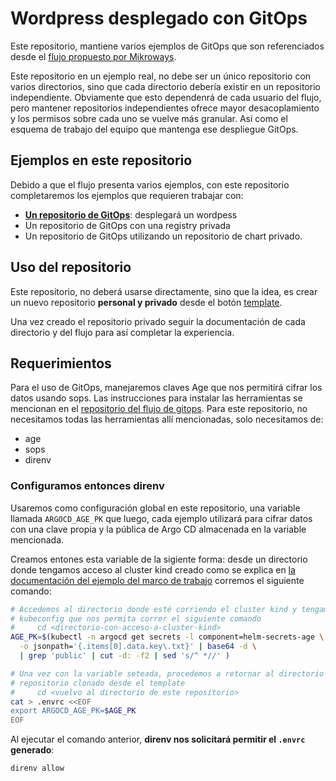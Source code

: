 # Wordpress desplegado con GitOps

Este repositorio, mantiene varios ejemplos de GitOps que son referenciados desde
el [flujo propuesto por Mikroways](https://github.com/Mikroways/argo-gitops-demo-example/).

Este repositorio en un ejemplo real, no debe ser un único repositorio con varios
directorios, sino que cada directorio debería existir en un repositorio
independiente. Obviamente que esto dependenrá de cada usuario del flujo, pero
mantener repositorios independientes ofrece mayor desacoplamiento y los permisos
sobre cada uno se vuelve más granular. Así como el esquema de trabajo del equipo
que mantenga ese despliegue GitOps.

## Ejemplos en este repositorio

Debido a que el flujo presenta varios ejemplos, con este repositorio
completaremos los ejemplos que requieren trabajar con:

* [**Un repositorio de GitOps**](gitops-wordpress/): desplegará un wordpess
* Un repositorio de GitOps con una registry privada
* Un repositorio de GitOps utilizando un repositorio de chart privado.

## Uso del repositorio

Este repositorio, no deberá usarse directamente, sino que la idea, es crear un
nuevo repositorio **personal y privado** desde el botón [template](https://github.com/Mikroways/argo-gitops-private-template/generate).

Una vez creado el repositorio privado seguir la documentación de cada
directorio y del flujo para así completar la experiencia.

## Requerimientos

Para el uso de GitOps, manejaremos claves Age que nos permitirá cifrar los datos
usando sops. Las instrucciones para instalar las herramientas se mencionan en el
[repositorio del flujo de gitops](https://github.com/Mikroways/argo-gitops-demo-example/tree/main/kind#requerimientos).
Para este repositorio, no necesitamos todas las herramientas allí mencionadas,
solo necesitamos de:

* age
* sops
* direnv

### Configuramos entonces direnv

Usaremos como configuración global en este repositorio, una variable llamada
`ARGOCD_AGE_PK` que luego, cada ejemplo utilizará para cifrar datos con una
clave propia y la pública de Argo CD almacenada en la variable mencionada.

Creamos entones esta variable de la sigiente forma: desde un directorio donde
tengamos acceso al cluster kind creado como se explica en [la documentación del
ejemplo del marco de
trabajo](https://github.com/Mikroways/argo-gitops-demo-example/tree/main/kind#obtener-la-clave-age-p%C3%BAblica-de-argo-cd)
corremos el siguiente comando:

```bash
# Accedemos al directorio donde esté corriendo el cluster kind y tengamos un
# kubeconfig que nos permita correr el siguiente comando
#     cd <directorio-con-acceso-a-cluster-kind>
AGE_PK=$(kubectl -n argocd get secrets -l component=helm-secrets-age \
  -o jsonpath='{.items[0].data.key\.txt}' | base64 -d \
  | grep 'public' | cut -d: -f2 | sed 's/^ *//' )

# Una vez con la variable seteada, procedemos a retornar al directorio con el
# repositorio clonado desde el template
#     cd <vuelvo al directorio de este repositorio>
cat > .envrc <<EOF
export ARGOCD_AGE_PK=$AGE_PK
EOF
```

Al ejecutar el comando anterior, **direnv nos solicitará permitir el `.envrc`
generado**:

```bash
direnv allow
```

